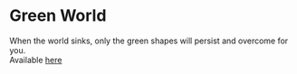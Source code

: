 # Green World
When the world sinks, only the green shapes will persist and overcome for you.  
Available [here](https://3-d-site-mauve.vercel.app/) 
